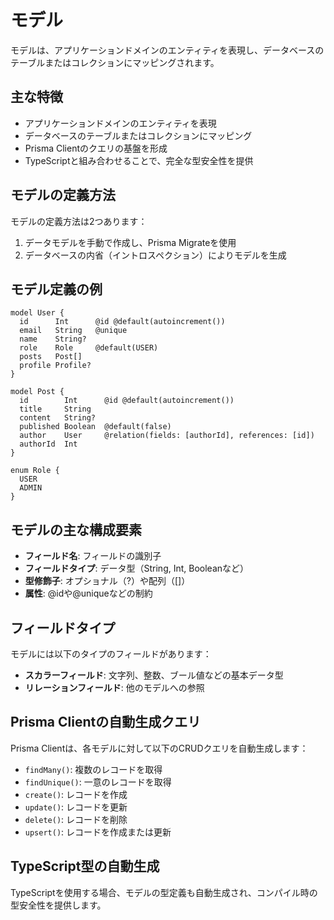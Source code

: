 # モデル

モデルは、アプリケーションドメインのエンティティを表現し、データベースのテーブルまたはコレクションにマッピングされます。

## 主な特徴

- アプリケーションドメインのエンティティを表現
- データベースのテーブルまたはコレクションにマッピング
- Prisma Clientのクエリの基盤を形成
- TypeScriptと組み合わせることで、完全な型安全性を提供

## モデルの定義方法

モデルの定義方法は2つあります：

1. データモデルを手動で作成し、Prisma Migrateを使用
2. データベースの内省（イントロスペクション）によりモデルを生成

## モデル定義の例

```prisma
model User {
  id      Int      @id @default(autoincrement())
  email   String   @unique
  name    String?
  role    Role     @default(USER)
  posts   Post[]
  profile Profile?
}

model Post {
  id        Int      @id @default(autoincrement())
  title     String
  content   String?
  published Boolean  @default(false)
  author    User     @relation(fields: [authorId], references: [id])
  authorId  Int
}

enum Role {
  USER
  ADMIN
}
```

## モデルの主な構成要素

- **フィールド名**: フィールドの識別子
- **フィールドタイプ**: データ型（String, Int, Booleanなど）
- **型修飾子**: オプショナル（?）や配列（[]）
- **属性**: @idや@uniqueなどの制約

## フィールドタイプ

モデルには以下のタイプのフィールドがあります：

- **スカラーフィールド**: 文字列、整数、ブール値などの基本データ型
- **リレーションフィールド**: 他のモデルへの参照

## Prisma Clientの自動生成クエリ

Prisma Clientは、各モデルに対して以下のCRUDクエリを自動生成します：

- `findMany()`: 複数のレコードを取得
- `findUnique()`: 一意のレコードを取得
- `create()`: レコードを作成
- `update()`: レコードを更新
- `delete()`: レコードを削除
- `upsert()`: レコードを作成または更新

## TypeScript型の自動生成

TypeScriptを使用する場合、モデルの型定義も自動生成され、コンパイル時の型安全性を提供します。
